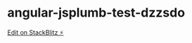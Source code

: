 # angular-jsplumb-test-dzzsdo

[Edit on StackBlitz ⚡️](https://stackblitz.com/edit/angular-jsplumb-test-dzzsdo)